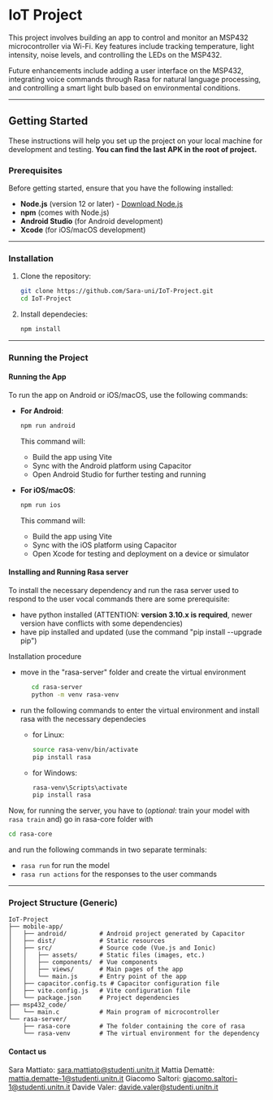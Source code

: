 # IoT Project

This project involves building an app to control and monitor an MSP432 microcontroller via Wi-Fi. Key features include tracking temperature, light intensity, noise levels, and controlling the LEDs on the MSP432.

Future enhancements include adding a user interface on the MSP432, integrating voice commands through Rasa for natural language processing, and controlling a smart light bulb based on environmental conditions.

---

## Getting Started

These instructions will help you set up the project on your local machine for development and testing.
**You can find the last APK in the root of project.**

### Prerequisites

Before getting started, ensure that you have the following installed:

- **Node.js** (version 12 or later) - [Download Node.js](https://nodejs.org/)
- **npm** (comes with Node.js)
- **Android Studio** (for Android development)
- **Xcode** (for iOS/macOS development)

---

### Installation

1. Clone the repository:

   ```bash
   git clone https://github.com/Sara-uni/IoT-Project.git
   cd IoT-Project
   ```

2. Install dependecies:

   ```bash
   npm install
   ```
---

### Running the Project

#### Running the App

To run the app on Android or iOS/macOS, use the following commands:

- **For Android**:

   ```bash
   npm run android
   ```

   This command will:
   - Build the app using Vite
   - Sync with the Android platform using Capacitor
   - Open Android Studio for further testing and running

- **For iOS/macOS**:

   ```bash
   npm run ios
   ```

   This command will:
   - Build the app using Vite
   - Sync with the iOS platform using Capacitor
   - Open Xcode for testing and deployment on a device or simulator

#### Installing and Running Rasa server

To install the necessary dependency and run the rasa server used to respond to the user vocal commands there are some prerequisite:
- have python installed (ATTENTION: **version 3.10.x is required**, newer version have conflicts with some dependencies)
- have pip installed and updated (use the command "pip install --upgrade pip")

Installation procedure
- move in the "rasa-server" folder and create the virtual environment
   ```bash
      cd rasa-server
      python -m venv rasa-venv
   ```

- run the following commands to enter the virtual environment and install rasa with the necessary dependecies
   - for Linux:
      ```bash
      source rasa-venv/bin/activate
      pip install rasa
      ```
   - for Windows:
      ```bash
      rasa-venv\Scripts\activate
      pip install rasa
      ```

Now, for running the server, you have to (*optional*: train your model with ```rasa train``` and) go in rasa-core folder with
```bash
cd rasa-core
```
and run the following commands in two separate terminals:
- ```rasa run``` for run the model
- ```rasa run actions``` for the responses to the user commands

---

### Project Structure (Generic)

```
IoT-Project
├── mobile-app/
│   ├── android/         # Android project generated by Capacitor
│   ├── dist/            # Static resources
│   ├── src/             # Source code (Vue.js and Ionic)
│   │   ├── assets/      # Static files (images, etc.)
│   │   ├── components/  # Vue components
│   │   ├── views/       # Main pages of the app
│   │   └── main.js      # Entry point of the app
│   ├── capacitor.config.ts # Capacitor configuration file
│   ├── vite.config.js   # Vite configuration file
│   └── package.json     # Project dependencies
├── msp432_code/
│   └── main.c           # Main program of microcontroller
└── rasa-server/
    ├── rasa-core        # The folder containing the core of rasa
    └── rasa-venv        # The virtual environment for the dependency
```

#### Contact us
Sara Mattiato: sara.mattiato@studenti.unitn.it
Mattia Demattè: mattia.dematte-1@studenti.unitn.it
Giacomo Saltori: giacomo.saltori-1@studenti.unitn.it
Davide Valer: davide.valer@studenti.unitn.it
